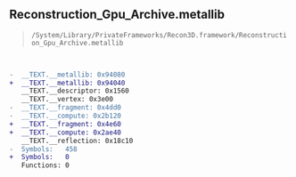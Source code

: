 ## Reconstruction_Gpu_Archive.metallib

> `/System/Library/PrivateFrameworks/Recon3D.framework/Reconstruction_Gpu_Archive.metallib`

```diff

 
-  __TEXT.__metallib: 0x94080
+  __TEXT.__metallib: 0x94040
   __TEXT.__descriptor: 0x1560
   __TEXT.__vertex: 0x3e00
-  __TEXT.__fragment: 0x4dd0
-  __TEXT.__compute: 0x2b120
+  __TEXT.__fragment: 0x4e60
+  __TEXT.__compute: 0x2ae40
   __TEXT.__reflection: 0x18c10
-  Symbols:   458
+  Symbols:   0
   Functions: 0
 

```
